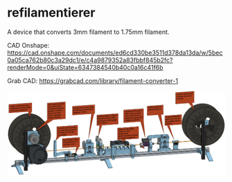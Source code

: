 # refilamentierer

A device that converts 3mm filament to 1.75mm filament.

CAD Onshape:
https://cad.onshape.com/documents/ed6cd330be3511d378da13da/w/5bec0a05ca762b80c3a29dc1/e/c4a9879352a83fbbf845b2fc?renderMode=0&uiState=6347384540b40c0a16c41f6b

Grab CAD:
https://grabcad.com/library/filament-converter-1

![](media/overview_description.png)